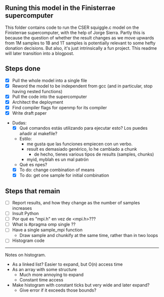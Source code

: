 ## Runing this model in the Finisterrae supercomputer

This folder contains code to run the CSER squiggle.c model on the Finisterrae supercomputer, with the help of Jorge Sierra. Partly this is because the question of whether the result changes as we move upwards from 1M samples to 1B and 1T samples is potentially relevant to some hefty donation decisions. But also, it's just intrinsically a fun project. This readme will later transition into a blogpost.

## Steps done

- [x] Pull the whole model into a single file
- [x] Reword the model to be independent from gcc (and in particular, stop having nested functions)
- [x] Pull the code into the supercomputer
- [x] Architect the deployment
- [x] Find compiler flags for openmp for its compiler
- [x] Write draft paper
- Dudas: 
    - [x] Qué comandos estás utilizando para ejecutar esto? Los puedes añadir al makefile?
    - Estilo: 
      - me gusta que las funciones empiecen con un verbo. 
      - result es demasiado genérico, lo he cambiado a chunk
        - de hecho, tienes various tipos de results (samples, chunks)
      - myid, myblah es un mal patrón
    - Qué es npes?
    - [x] To do: change combination of means
    - [x] To do: get one sample for initial combination

## Steps that remain

- [ ] Report results, and how they change as the number of samples increases
- [ ] Insult Python
- [ ] Por qué es "mpi.h" en vez de <mpi.h>???
- [ ] What is #pragma omp single ??
- [ ] Have a single sample_mpi function
  - Draw sample and chunkify at the same time, rather than in two loops
- [ ] Histogram code

---

Notes on histogram.

- As a linked list? Easier to expand, but O(n) access time 
- As an array with some structure
  - Much more annoying to expand
  - Constant time access
- Make histogram with constant ticks but very wide and later expand?
  - Give error if it exceeds those bounds?

